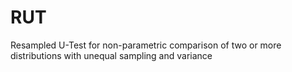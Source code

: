 # RUT
Resampled U-Test for non-parametric comparison of two or more distributions with unequal sampling and variance

